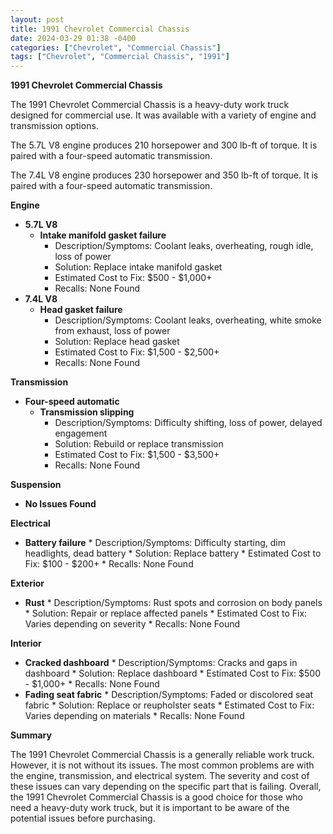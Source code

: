 ```yaml
---
layout: post
title: 1991 Chevrolet Commercial Chassis
date: 2024-03-29 01:38 -0400
categories: ["Chevrolet", "Commercial Chassis"]
tags: ["Chevrolet", "Commercial Chassis", "1991"]
---
```

**1991 Chevrolet Commercial Chassis**

The 1991 Chevrolet Commercial Chassis is a heavy-duty work truck designed for commercial use. It was available with a variety of engine and transmission options.

The 5.7L V8 engine produces 210 horsepower and 300 lb-ft of torque. It is paired with a four-speed automatic transmission.

The 7.4L V8 engine produces 230 horsepower and 350 lb-ft of torque. It is paired with a four-speed automatic transmission.

**Engine**

* **5.7L V8**
    * **Intake manifold gasket failure**
        * Description/Symptoms: Coolant leaks, overheating, rough idle, loss of power
        * Solution: Replace intake manifold gasket
        * Estimated Cost to Fix: $500 - $1,000+
        * Recalls: None Found
* **7.4L V8**
    * **Head gasket failure**
        * Description/Symptoms: Coolant leaks, overheating, white smoke from exhaust, loss of power
        * Solution: Replace head gasket
        * Estimated Cost to Fix: $1,500 - $2,500+
        * Recalls: None Found

**Transmission**

* **Four-speed automatic**
    * **Transmission slipping**
        * Description/Symptoms: Difficulty shifting, loss of power, delayed engagement
        * Solution: Rebuild or replace transmission
        * Estimated Cost to Fix: $1,500 - $3,500+
        * Recalls: None Found

**Suspension**

* **No Issues Found**

**Electrical**

* **Battery failure**
        * Description/Symptoms: Difficulty starting, dim headlights, dead battery
        * Solution: Replace battery
        * Estimated Cost to Fix: $100 - $200+
        * Recalls: None Found

**Exterior**

* **Rust**
        * Description/Symptoms: Rust spots and corrosion on body panels
        * Solution: Repair or replace affected panels
        * Estimated Cost to Fix: Varies depending on severity
        * Recalls: None Found

**Interior**

* **Cracked dashboard**
        * Description/Symptoms: Cracks and gaps in dashboard
        * Solution: Replace dashboard
        * Estimated Cost to Fix: $500 - $1,000+
        * Recalls: None Found
* **Fading seat fabric**
        * Description/Symptoms: Faded or discolored seat fabric
        * Solution: Replace or reupholster seats
        * Estimated Cost to Fix: Varies depending on materials
        * Recalls: None Found

**Summary**

The 1991 Chevrolet Commercial Chassis is a generally reliable work truck. However, it is not without its issues. The most common problems are with the engine, transmission, and electrical system. The severity and cost of these issues can vary depending on the specific part that is failing. Overall, the 1991 Chevrolet Commercial Chassis is a good choice for those who need a heavy-duty work truck, but it is important to be aware of the potential issues before purchasing.
